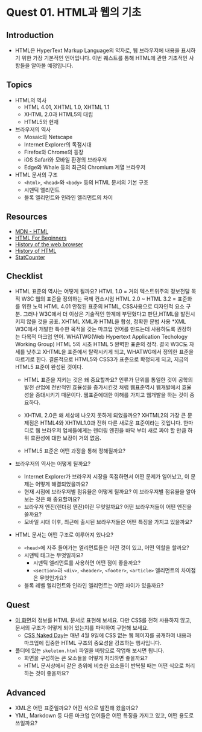 # Quest 01. HTML과 웹의 기초

## Introduction
* HTML은 HyperText Markup Language의 약자로, 웹 브라우저에 내용을 표시하기 위한 가장 기본적인 언어입니다. 이번 퀘스트를 통해 HTML에 관한 기초적인 사항들을 알아볼 예정입니다.

## Topics
* HTML의 역사
  * HTML 4.01, XHTML 1.0, XHTML 1.1
  * XHTML 2.0과 HTML5의 대립
  * HTML5와 현재
* 브라우저의 역사
  * Mosaic와 Netscape
  * Internet Explorer의 독점시대
  * Firefox와 Chrome의 등장
  * iOS Safari와 모바일 환경의 브라우저
  * Edge와 Whale 등의 최근의 Chromium 계열 브라우저
* HTML 문서의 구조
  * `<html>`, `<head>`와 `<body>` 등의 HTML 문서의 기본 구조
  * 시맨틱 엘리먼트
  * 블록 엘리먼트와 인라인 엘리먼트의 차이

## Resources
* [MDN - HTML](https://developer.mozilla.org/ko/docs/Web/HTML)
* [HTML For Beginners](https://html.com/)
* [History of the web browser](https://en.wikipedia.org/wiki/History_of_the_web_browser)
* [History of HTML](https://en.wikipedia.org/wiki/HTML)
* [StatCounter](https://gs.statcounter.com/)

## Checklist
* HTML 표준의 역사는 어떻게 될까요?
HTML 1.0 = 거의 텍스트위주의 정보전달 목적
W3C 웹의 표준을 정의하는 국제 컨소시엄
HTML 2.0 ~ HTML 3.2 = 표준화를 위한 노력 
HTML 4.01 안정된 표준의 HTML, CSS사용으로 디자인적 요소 구분. 그러나 W3C에서 더 이상은 기술적인 한계에 부딛혔다고 판단,HTML을 발전시키지 않을 것을 공표.
XHTML XML과 HTML을 합성, 정확한 문법 사용 *XML W3C에서 개발한 특수한 목적을 갖는 마크업 언어를 만드는데 사용하도록 권장하는 다목적 마크업 언어.
WHATWG(Web Hypertext Application Techology Working Group) HTML 5의 시초
HTML 5 완벽한 표준의 정착.
결국 W3C도 자세를 낮추고 XHTML을 표준에서 탈락시키게 되고, WHATWG에서 정의한 표준을 따르기로 한다. 결론적으로 HTML5와 CSS3가 표준으로 확정되게 되고, 지금의 HTML5 표준이 완성된 것이다.

  * HTML 표준을 지키는 것은 왜 중요할까요?
  인류가 단위를 통일한 것이 공학의 발전 산업에 전반적인 효율성을 증가시킨것 처럼 웹표준역시 웹개발에서 효율성을 증대시키기 때문이다. 웹표준에대한 이해를 가지고 웹개발을 하는 것이 중요하다.
  
  * XHTML 2.0은 왜 세상에 나오지 못하게 되었을까요?
  XHTML2의 가장 큰 문제점은 HTML4와 XHTML1.0과 전혀 다른 새로운 표준이라는 것입니다. 한마디로 웹 브라우저 업체들에게는 렌더링 엔진을 바닥 부터 새로 짜야 할 만큼 하위 호환성에 대한 보장이 거의 없음.
  
  * HTML5 표준은 어떤 과정을 통해 정해질까요?
  
* 브라우저의 역사는 어떻게 될까요?
  * Internet Explorer가 브라우저 시장을 독점하면서 어떤 문제가 일어났고, 이 문제는 어떻게 해결되었을까요?
  * 현재 시점에 브라우저별 점유율은 어떻게 될까요? 이 브라우저별 점유율을 알아보는 것은 왜 중요할까요?
  * 브라우저 엔진(렌더링 엔진)이란 무엇일까요? 어떤 브라우저들이 어떤 엔진을 쓸까요?
  * 모바일 시대 이후, 최근에 출시된 브라우저들은 어떤 특징을 가지고 있을까요?
* HTML 문서는 어떤 구조로 이루어져 있나요?
  * `<head>`에 자주 들어가는 엘리먼트들은 어떤 것이 있고, 어떤 역할을 할까요?
  * 시맨틱 태그는 무엇일까요?
    * 시맨틱 엘리먼트를 사용하면 어떤 점이 좋을까요?
    * `<section>`과 `<div>`, `<header>`, `<footer>`, `<article>` 엘리먼트의 차이점은 무엇인가요?
  * 블록 레벨 엘리먼트와 인라인 엘리먼트는 어떤 차이가 있을까요?

## Quest
* [이 화면](screen.png)의 정보를 HTML 문서로 표현해 보세요. 다만 CSS를 전혀 사용하지 않고, 문서의 구조가 어떻게 되어 있는지를 파악하여 구현해 보세요.
  * [CSS Naked Day](https://css-naked-day.github.io/)는 매년 4월 9일에 CSS 없는 웹 페이지를 공개하여 내용과 마크업에 집중한 HTML 구조의 중요성을 강조하는 행사입니다.
* 폴더에 있는 `skeleton.html` 파일을 바탕으로 작업해 보시면 됩니다.
  * 화면을 구성하는 큰 요소들을 어떻게 처리하면 좋을까요?
  * HTML 문서상에서 같은 층위에 비슷한 요소들이 반복될 때는 어떤 식으로 처리하는 것이 좋을까요?

## Advanced
* XML은 어떤 표준일까요? 어떤 식으로 발전해 왔을까요?
* YML, Markdown 등 다른 마크업 언어들은 어떤 특징을 가지고 있고, 어떤 용도로 쓰일까요?

